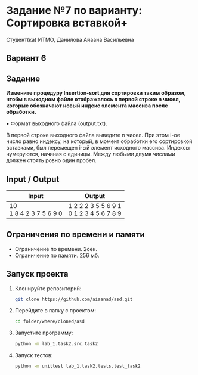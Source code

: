 # Задание №7 по варианту: Сортировка вставкой+
Студент(ка) ИТМО, Данилова Айаана Васильевна

## Вариант 6

## Задание
**Измените процедуру Insertion-sort для сортировки таким образом, чтобы в
выходном файле отображалось в первой строке n чисел, которые обозначают
новый индекс элемента массива после обработки.**

• Формат выходного файла (output.txt).

В первой строке выходного файла
выведите n чисел. При этом i-ое число равно индексу, на который, в момент
обработки его сортировкой вставками, был перемещен i-ый элемент исходного массива. Индексы нумеруются, начиная с единицы. Между любыми
двумя числами должен стоять ровно один пробел.


## Input / Output 

| Input                      | Output                                      |
|----------------------------|---------------------------------------------|
| 10<br/>1 8 4 2 3 7 5 6 9 0 | 1 2 2 2 3 5 5 6 9 1<br/>0 1 2 3 4 5 6 7 8 9 |


## Ограничения по времени и памяти

- Ограничение по времени. 2сек.
- Ограничение по памяти. 256 мб.


## Запуск проекта
1. Клонируйте репозиторий:
   ```bash
   git clone https://github.com/aiaanad/asd.git
   ```
2. Перейдите в папку с проектом:
   ```bash
   cd folder/where/cloned/asd
   ```
3. Запустите программу:
   ```bash
   python -m lab_1.task2.src.task2
   ```

4. Запуск тестов:
   ```bash
   python -m unittest lab_1.task2.tests.test_task2
   ```


